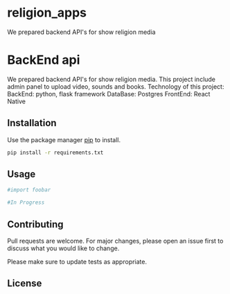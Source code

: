 # religion_apps
We prepared backend API's for show religion media
# BackEnd api

We prepared backend API's for show religion media. This project include admin panel to upload video, sounds and books. Technology of this project: 
BackEnd: python, flask framework 
DataBase: Postgres
FrontEnd: React Native

## Installation

Use the package manager [pip](https://pip.pypa.io/en/stable/) to install.

```bash
pip install -r requirements.txt
```

## Usage

```python
#import foobar

#In Progress
```

## Contributing
Pull requests are welcome. For major changes, please open an issue first to discuss what you would like to change.

Please make sure to update tests as appropriate.

## License
